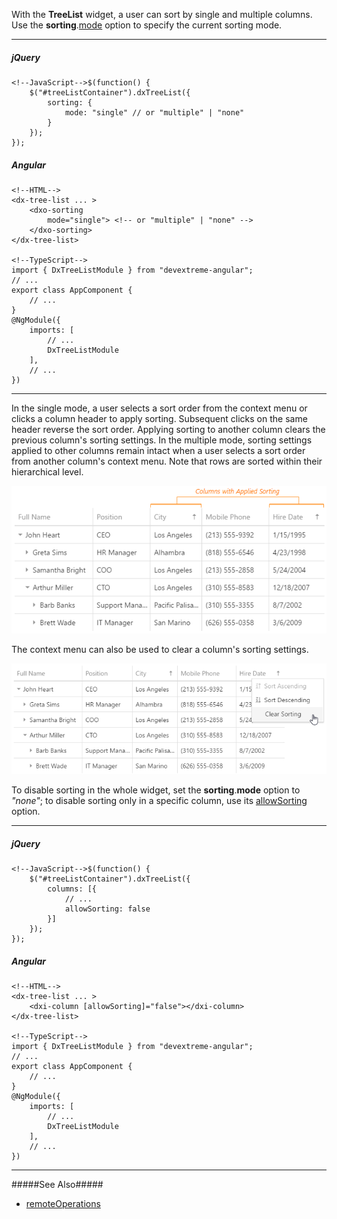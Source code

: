 With the **TreeList** widget, a user can sort by single and multiple columns. Use the **sorting**.[mode](/api-reference/10%20UI%20Widgets/GridBase/1%20Configuration/sorting/mode.md '/Documentation/ApiReference/UI_Widgets/dxTreeList/Configuration/sorting/#mode') option to specify the current sorting mode.

---
##### jQuery

    <!--JavaScript-->$(function() {
        $("#treeListContainer").dxTreeList({
            sorting: {
                mode: "single" // or "multiple" | "none"
            }
        });
    });

##### Angular
    
    <!--HTML-->
    <dx-tree-list ... >
        <dxo-sorting
            mode="single"> <!-- or "multiple" | "none" -->
        </dxo-sorting>
    </dx-tree-list>

    <!--TypeScript-->
    import { DxTreeListModule } from "devextreme-angular";
    // ...
    export class AppComponent {
        // ...
    }
    @NgModule({
        imports: [
            // ...
            DxTreeListModule
        ],
        // ...
    })
    
---

In the single mode, a user selects a sort order from the context menu or clicks a column header to apply sorting. Subsequent clicks on the same header reverse the sort order. Applying sorting to another column clears the previous column's sorting settings. In the multiple mode, sorting settings applied to other columns remain intact when a user selects a sort order from another column's context menu. Note that rows are sorted within their hierarchical level.

![DevExtreme HTML5 JavaScript jQuery Angular Knockout Widget TreeList Sorting](/images/treelist/visual_elements/sorting_sorted_columns.png)

The context menu can also be used to clear a column's sorting settings.

![DevExtreme HTML5 JavaScript jQuery Angular Knockout Widget TreeList Sorting](/images/treelist/visual_elements/sorting_context_menu.png)

To disable sorting in the whole widget, set the **sorting**.**mode** option to *"none"*; to disable sorting only in a specific column, use its [allowSorting](/api-reference/10%20UI%20Widgets/GridBase/1%20Configuration/columns/allowSorting.md '/Documentation/ApiReference/UI_Widgets/dxTreeList/Configuration/columns/#allowSorting') option.

---
##### jQuery

    <!--JavaScript-->$(function() {
        $("#treeListContainer").dxTreeList({
            columns: [{
                // ...
                allowSorting: false
            }]
        });
    });

##### Angular
    
    <!--HTML-->
    <dx-tree-list ... >
        <dxi-column [allowSorting]="false"></dxi-column>
    </dx-tree-list>

    <!--TypeScript-->
    import { DxTreeListModule } from "devextreme-angular";
    // ...
    export class AppComponent {
        // ...
    }
    @NgModule({
        imports: [
            // ...
            DxTreeListModule
        ],
        // ...
    })
    
---

#####See Also#####
- [remoteOperations](/api-reference/10%20UI%20Widgets/dxTreeList/1%20Configuration/remoteOperations '/Documentation/ApiReference/UI_Widgets/dxTreeList/Configuration/remoteOperations/')